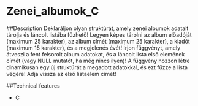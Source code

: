 # Zenei_albumok_C

##Description
Deklaráljon olyan struktúrát, amely zenei albumok adatait tárolja és láncolt listába fűzhető! Legyen képes tárolni az album előadóját (maximum 25 karakter), az album címét (maximum 25 karakter), a kiadót (maximum 15 karakter), és a megjelenés évét!
Írjon függvényt, amely átveszi a fent felsorolt album adatokat, és a láncolt lista első elemének címét (vagy NULL mutatót, ha még nincs ilyen)! A függvény hozzon létre dinamikusan egy új struktúrát a megadott adatokkal, és ezt fűzze a lista végére! Adja vissza az első listaelem címét!

##Technical features
- C
